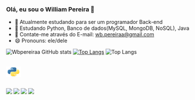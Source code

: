 ### Olá, eu sou o William Pereira 👋


- 🔭 Atualmente estudando para ser um programador Back-end
- 🌱 Estudando Python, Banco de dados(MySQL, MongoDB, NoSQL), Java
- 💬 Contate-me através do E-mail: wb.pereiraa@gmail.com
- 😄 Pronouns: ele/dele

![Wbpereiraa GitHub stats](https://github-readme-stats.vercel.app/api?username=wbpereiraa&show_icons=true&theme=dracula) 
[![Top Langs](https://github-readme-stats.vercel.app/api/top-langs/?username=wbpereiraa&layout=compact&theme=dracula)](https://github.com/wbpereiraa/github-readme-stats)
![Top Langs](https://github-readme-stats.vercel.app/api/top-langs/?username=wbpereiraa_progress=true)

<div style="display: inline_block"><br>
   <img align="center" alt="Rafa-Js" height="30" width="40" 
  src="https://raw.githubusercontent.com/devicons/devicon/master/icons/python/python-original.svg">
</div>

 ##
 
<div> 
  <a href="https://instagram.com/wb.pereira" target="_blank"><img src="https://img.shields.io/badge/-Instagram-%23E4405F?style=for-the-badge&logo=instagram&logoColor=white" target="_blank"></a>
 <a href="https://discord.gg/q8hyqv6geh" target="_blank"><img src="https://img.shields.io/badge/Discord-7289DA?style=for-the-badge&logo=discord&logoColor=white" target="_blank"></a> 
  <a href = "mailto:wb.pereiraa@gmail.com"><img src="https://img.shields.io/badge/-Gmail-%23333?style=for-the-badge&logo=gmail&logoColor=white" target="_blank"></a>
  <a href="https://www.linkedin.com/in/william-barbosa-3431a290" target="_blank"><img src="https://img.shields.io/badge/-LinkedIn-%230077B5?style=for-the-badge&logo=linkedin&logoColor=white" target="_blank"></a> 
  
</div>

